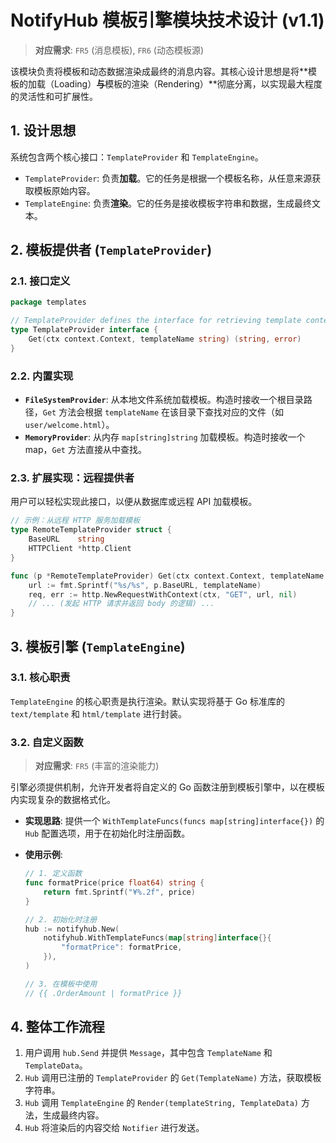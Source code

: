 # NotifyHub 模板引擎模块技术设计 (v1.1)

> **对应需求**: `FR5` (消息模板), `FR6` (动态模板源)

该模块负责将模板和动态数据渲染成最终的消息内容。其核心设计思想是将**模板的加载（Loading）**与**模板的渲染（Rendering）**彻底分离，以实现最大程度的灵活性和可扩展性。

## 1. 设计思想

系统包含两个核心接口：`TemplateProvider` 和 `TemplateEngine`。

*   `TemplateProvider`: 负责**加载**。它的任务是根据一个模板名称，从任意来源获取模板原始内容。
*   `TemplateEngine`: 负责**渲染**。它的任务是接收模板字符串和数据，生成最终文本。

## 2. 模板提供者 (`TemplateProvider`)

### 2.1. 接口定义

```go
package templates

// TemplateProvider defines the interface for retrieving template content.
type TemplateProvider interface {
    Get(ctx context.Context, templateName string) (string, error)
}
```

### 2.2. 内置实现

*   **`FileSystemProvider`**: 从本地文件系统加载模板。构造时接收一个根目录路径，`Get` 方法会根据 `templateName` 在该目录下查找对应的文件（如 `user/welcome.html`）。
*   **`MemoryProvider`**: 从内存 `map[string]string` 加载模板。构造时接收一个 map，`Get` 方法直接从中查找。

### 2.3. 扩展实现：远程提供者

用户可以轻松实现此接口，以便从数据库或远程 API 加载模板。

```go
// 示例：从远程 HTTP 服务加载模板
type RemoteTemplateProvider struct {
    BaseURL    string
    HTTPClient *http.Client
}

func (p *RemoteTemplateProvider) Get(ctx context.Context, templateName string) (string, error) {
    url := fmt.Sprintf("%s/%s", p.BaseURL, templateName)
    req, err := http.NewRequestWithContext(ctx, "GET", url, nil)
    // ... (发起 HTTP 请求并返回 body 的逻辑) ...
}
```

## 3. 模板引擎 (`TemplateEngine`)

### 3.1. 核心职责

`TemplateEngine` 的核心职责是执行渲染。默认实现将基于 Go 标准库的 `text/template` 和 `html/template` 进行封装。

### 3.2. 自定义函数

> **对应需求**: `FR5` (丰富的渲染能力)

引擎必须提供机制，允许开发者将自定义的 Go 函数注册到模板引擎中，以在模板内实现复杂的数据格式化。

*   **实现思路**: 提供一个 `WithTemplateFuncs(funcs map[string]interface{})` 的 `Hub` 配置选项，用于在初始化时注册函数。

*   **使用示例**:
    ```go
    // 1. 定义函数
    func formatPrice(price float64) string {
        return fmt.Sprintf("¥%.2f", price)
    }

    // 2. 初始化时注册
    hub := notifyhub.New(
        notifyhub.WithTemplateFuncs(map[string]interface{}{
            "formatPrice": formatPrice,
        }),
    )

    // 3. 在模板中使用
    // {{ .OrderAmount | formatPrice }}
    ```

## 4. 整体工作流程

1.  用户调用 `hub.Send` 并提供 `Message`，其中包含 `TemplateName` 和 `TemplateData`。
2.  `Hub` 调用已注册的 `TemplateProvider` 的 `Get(TemplateName)` 方法，获取模板字符串。
3.  `Hub` 调用 `TemplateEngine` 的 `Render(templateString, TemplateData)` 方法，生成最终内容。
4.  `Hub` 将渲染后的内容交给 `Notifier` 进行发送。
